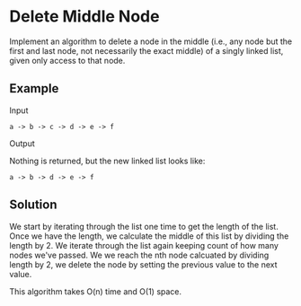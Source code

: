# Delete Middle Node

Implement an algorithm to delete a node in the middle (i.e., any node but the first and last node, not necessarily 
the exact middle) of a singly linked list, given only access to that node.

## Example

Input

`a -> b -> c -> d -> e -> f`

Output

Nothing is returned, but the new linked list looks like:

`a -> b -> d -> e -> f`


## Solution

We start by iterating through the list one time to get the length of the list. Once we have the length, we calculate 
the middle of this list by dividing the length by 2. We iterate through the list again keeping count of how many 
nodes we've passed. We we reach the nth node calcuated by dividing length by 2, we delete the node by setting the 
previous value to the next value.

This algorithm takes O(n) time and O(1) space.